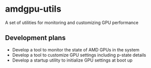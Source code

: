 # amdgpu-utils
A set of utilities for monitoring and customizing GPU performance

## Development plans
* Develop a tool to monitor the state of AMD GPUs in the system
* Develop a tool to customize GPU settings including p-state details
* Develop a startup utility to initialize GPU settings at boot up
